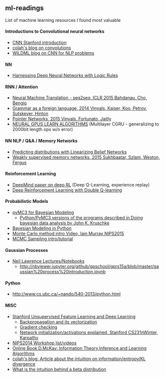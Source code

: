 ## ml-readings
List of machine learning resources I found most valuable 

#### Introductions to Convolutional neural networks
- [CNN Stanford introduction](http://cs231n.github.io/convolutional-networks/#conv)
- [colah's blog on convolutions](http://colah.github.io/posts/2014-07-Understanding-Convolutions/)
- [WILDML blog on CNN for NLP problems](http://www.wildml.com/2015/11/understanding-convolutional-neural-networks-for-nlp/)

#### NN
- [Harnessing Deep Neural Networks with Logic Rules](http://arxiv.org/abs/1603.06318)

#### RNN / Attention
- [Neural Machine Translation - seq2seq, ICLR 2015 Bahdanau, Cho, Bengio](http://arxiv.org/abs/1409.0473v6)
- [Grammar as a foreign language, 2014 Vinyals, Kaiser, Koo, Petrov, Sutskever, Hinton](http://arxiv.org/abs/1412.7449)
- [Pointer Networks, 2015 Vinyals, Fortunato, Jaitly](http://arxiv.org/abs/1506.03134)
- [NEURAL GPUS LEARN ALGORITHMS](http://arxiv.org/pdf/1511.08228v3.pdf) (Multilayer CGRU - generalizing to 2000bit length ops w/o error)

#### NN NLP / Q&A / Memory Networks
- [Predicting distributions with Linearizing Belief Networks](http://arxiv.org/abs/1511.05622)
- [Weakly supervised memory networks, 2015 Sukhbaatar, Szlam, Weston, Fergus](http://arxiv.org/abs/1503.08895)

#### Reinforcement Learning
- [DeepMind paper on deep RL](http://www.readcube.com/articles/10.1038%2Fnature14236?shared_access_token=Lo_2hFdW4MuqEcF3CVBZm9RgN0jAjWel9jnR3ZoTv0P5kedCCNjz3FJ2FhQCgXkApOr3ZSsJAldp-tw3IWgTseRnLpAc9xQq-vTA2Z5Ji9lg16_WvCy4SaOgpK5XXA6ecqo8d8J7l4EJsdjwai53GqKt-7JuioG0r3iV67MQIro74l6IxvmcVNKBgOwiMGi8U0izJStLpmQp6Vmi_8Lw_A%3D%3D) (Deep Q-Learning, experience replay) 
- [Deep Reinforcement Learning with Double Q-learning](http://arxiv.org/abs/1509.06461)

#### Probabilistic Models
- [pyMC3 for Bayesian Modeling](https://github.com/pymc-devs/pymc3)
  - [Python/PyMC3 versions of the programs described in Doing bayesian data analysis by John K. Kruschke](https://github.com/aloctavodia/Doing_bayesian_data_analysis) 
- [Bayesian Modeling in Python](https://github.com/markdregan/Bayesian-Modelling-in-Python)
- [Monte Carlo method intro Video, Iain Murray NIPS2015](http://research.microsoft.com/apps/video/default.aspx?id=259575&l=i)
- [MCMC Sampling intro/tutorial](http://twiecki.github.io/blog/2015/11/10/mcmc-sampling/)

#### Gaussian Processes
- [Neil Lawrence Lectures/Notebooks](http://gpss.cc/)
  - http://nbviewer.jupyter.org/github/gpschool/gprs15a/blob/master/gaussian%20process%20introduction.ipynb

#### Python
- http://www.cs.ubc.ca/~nando/540-2013/python.html

#### MISC
- [Stanford Unsupervised Feature Learning and Deep Learning](http://ufldl.stanford.edu/wiki/index.php/UFLDL_Tutorial) 
  - [Backpropagation and its vectorization](http://ufldl.stanford.edu/wiki/index.php/Backpropagation_Algorithm)
  - [Gradient checking](http://ufldl.stanford.edu/wiki/index.php/Gradient_checking_and_advanced_optimization)
  - [Network initialization/activations explained, Stanford CS231nWinter, Karpathy](https://www.youtube.com/watch?v=gYpoJMlgyXA)
- [NIPS2014 Workshop list/videos](https://nips.cc/Conferences/2014/Schedule?type=Workshop)
- [Online Book D.McKay: Information Theory,Inference,and Learning Algorithms](http://www.inference.phy.cam.ac.uk/itprnn/book.pdf)
- [colah's blog: Article about the intuition on information/entropy/KL divergence](http://colah.github.io/posts/2015-09-Visual-Information/)
- [What is the intuition behind a beta distribution](http://stats.stackexchange.com/questions/47771/what-is-the-intuition-behind-beta-distribution)
